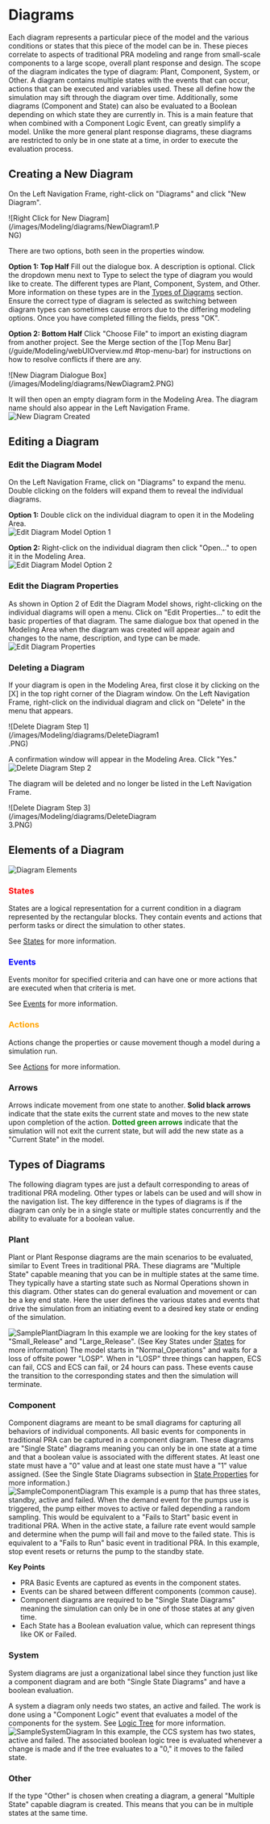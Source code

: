 
# Diagrams
  Each diagram represents a particular piece of the model and the various conditions or states that this piece of the model can be in.  These pieces correlate to aspects of traditional PRA modeling and range from small-scale components to a large scope, overall plant response and design. The scope of the diagram indicates the type of diagram: Plant, Component, System, or Other.  A diagram contains multiple states with the events that can occur, actions that can be executed and variables used.  These all define how the simulation may sift through the diagram over time.
  Additionally, some diagrams (Component and State) can also be evaluated to a Boolean depending on which state they are currently in. This is a main feature that when combined with a Component Logic Event, can greatly simplify a model. Unlike the more general plant response diagrams, these diagrams are restricted to only be in one state at a time, in order to execute the evaluation process.

## Creating a New Diagram
  On the Left Navigation Frame, right-click on "Diagrams" and click "New Diagram". <br>
  <div style="width:300px">![Right Click for New Diagram](/images/Modeling/diagrams/NewDiagram1.PNG)</div>

  There are two options, both seen in the properties window.

  **Option 1: Top Half**
  Fill out the dialogue box. A description is optional. Click the dropdown menu next to Type to select the type of diagram you would like to create. The different types are Plant, Component, System, and Other. More information on these types are in the [Types of Diagrams](#types-of-diagrams) section. Ensure the correct type of diagram is selected as switching between diagram types can sometimes cause errors due to the differing modeling options. Once you have completed filling the fields, press "OK". <br>

  **Option 2: Bottom Half**
  Click "Choose File" to import an existing diagram from another project. See the Merge section of the [Top Menu Bar](/guide/Modeling/webUIOverview.md #top-menu-bar) for instructions on how to resolve conflicts if there are any.
  <div style="width:500px">![New Diagram Dialogue Box](/images/Modeling/diagrams/NewDiagram2.PNG)</div>

  It will then open an empty diagram form in the Modeling Area. The diagram name should also appear in the Left Navigation Frame. <br>
  ![New Diagram Created](/images/Modeling/diagrams/NewDiagram3.PNG)

## Editing a Diagram

### Edit the Diagram Model
  On the Left Navigation Frame, click on "Diagrams" to expand the menu. Double clicking on the folders will expand them to reveal the individual diagrams. 

  **Option 1:**
  Double click on the individual diagram to open it in the Modeling Area.<br>
  ![Edit Diagram Model Option 1](/images/Modeling/diagrams/EditDiagram1.PNG)

  **Option 2:**
  Right-click on the individual diagram then click "Open..." to open it in the Modeling Area.<br>
  ![Edit Diagram Model Option 2](/images/Modeling/diagrams/EditDiagram2.PNG)

### Edit the Diagram Properties
   As shown in Option 2 of Edit the Diagram Model shows, right-clicking on the individual diagrams will open a menu. Click on "Edit Properties..." to edit the basic properties of that diagram. The same dialogue box that opened in the Modeling Area when the diagram was created will appear again and changes to the name, description, and type can be made.<br>
   ![Edit Diagram Properties](/images/Modeling/diagrams/EditDiagramProps.PNG)

### Deleting a Diagram
  If your diagram is open in the Modeling Area, first close it by clicking on the [X] in the top right corner of the Diagram window. On the Left Navigation Frame, right-click on the individual diagram and click on "Delete" in the menu that appears.<br>
  <div style="width:300px">![Delete Diagram Step 1](/images/Modeling/diagrams/DeleteDiagram1.PNG)</div>

  A confirmation window will appear in the Modeling Area. Click "Yes."<br>
  ![Delete Diagram Step 2](/images/Modeling/diagrams/DeleteDiagram2.PNG)<br>

  The diagram will be deleted and no longer be listed in the Left Navigation Frame.<br>
  <div style="width:300px">![Delete Diagram Step 3](/images/Modeling/diagrams/DeleteDiagram3.PNG)</div>

## Elements of a Diagram
  ![Diagram Elements](/images/Modeling/diagrams/DiagramElements.PNG)

### <span style="color:red"> States </span>
  States are a logical representation for a current condition in a diagram represented by the rectangular blocks. They contain events and actions that perform tasks or direct the simulation to other states. <br> 

  See [States](/guide/Modeling/states.md) for more information.

### <span style="color:blue"> Events </span>
  Events monitor for specified criteria and can have one or more actions that are executed when that criteria is met. <br>

  See [Events](/guide/Modeling/events.md) for more information.

### <span style="color:orange"> Actions </span>
  Actions change the properties or cause movement though a model during a simulation run. <br>

  See [Actions](/guide/Modeling/actions.md) for more information.

### Arrows
  Arrows indicate movement from one state to another. **Solid black arrows** indicate that the state exits the current state and moves to the new state upon completion of the action. <span style="color:green">**Dotted green arrows**</span> indicate that the simulation will not exit the current state, but will add the new state as a "Current State" in the model. <br>

## Types of Diagrams
  The following diagram types are just a default corresponding to areas of traditional PRA modeling. Other types or labels can be used and will show in the navigation list. 
  The key difference in the types of diagrams is if the diagram can only be in a single state or multiple states concurrently and the ability to evaluate for a boolean value.

### Plant
  Plant or Plant Response diagrams are the main scenarios to be evaluated, similar to Event Trees in traditional PRA. 
  These diagrams are "Multiple State" capable meaning that you can be in multiple states at the same time.
  They typically have a starting state such as Normal Operations shown in this diagram. Other states can do general evaluation and movement or can be a key end state.  Here the user defines the various states and events that drive the simulation from an initiating event to a desired key state or ending of the simulation.
   
  ![SamplePlantDiagram](/images/Modeling/diagrams/SamplePlantDiagram.PNG)
  In this example we are looking for the key states of "Small_Release" and "Large_Release". (See Key States under [States](/guide/Modeling/states.md) for more information) The model starts in "Normal_Operations" and waits for a loss of offsite power "LOSP". When in "LOSP" three things can happen, ECS can fail, CCS and ECS can fail, or 24 hours can pass. These events cause the transition to the corresponding states and then the simulation will terminate.
 

### Component
  Component diagrams are meant to be small diagrams for capturing all behaviors of individual components. All basic events for components in traditional PRA can be captured in a component diagram.
  These diagrams are "Single State" diagrams meaning you can only be in one state at a time and that a boolean value is associated with the different states. At least one state must have a "0" value and at least one state must have a "1" value assigned. (See the Single State Diagrams subsection in [State Properties](./states.md#single-state-diagrams) for more information.) <br>
  ![SampleComponentDiagram](/images/Modeling/diagrams/SampleComponentDiagram.PNG)
  This example is a pump that has three states, standby, active and failed. When the demand event for the pumps use is triggered, the pump either moves to active or failed depending a random sampling. This would be equivalent to a "Fails to Start" basic event in traditional PRA.
  When in the active state, a failure rate event would sample and determine when the pump will fail and move to the failed state. This is equivalent to a "Fails to Run" basic event in traditional PRA.
  In this example, stop event resets or returns the pump to the standby state.

**Key Points**
  * PRA Basic Events are captured as events in the component states.
  * Events can be shared between different components (common cause).
  * Component diagrams are required to be "Single State Diagrams" meaning the simulation can only be in one of those states at any given time.
  * Each State has a Boolean evaluation value, which can represent things like OK or Failed.

### System
  System diagrams are just a organizational label since they function just like a component diagram and are both "Single State Diagrams" and have a boolean evaluation.<br>
  
  A system a diagram only needs two states, an active and failed. The work is done using a "Component Logic" event that evaluates a model of the components for the system.
  See [Logic Tree](/guide/Modeling/logicTree.md) for more information.
  ![SampleSystemDiagram](/images/Modeling/diagrams/SampleSystemDiagram.PNG)
  In this example, the CCS system has two states, active and failed. The associated boolean logic tree is evaluated whenever a change is made and if the tree evaluates to a "0," it moves to the failed state.

### Other
  If the type "Other" is chosen when creating a diagram,  a general "Multiple State" capable diagram is created. This means that you can be in multiple states at the same time.<br>
  
<!--Copyright 2021 Battelle Energy Alliance-->